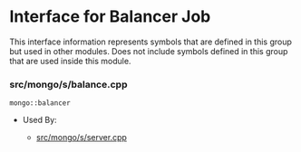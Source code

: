 
# Interface for Balancer Job
This interface information represents symbols that are defined in this group but used in other modules.  Does not include symbols defined in this group that are used inside this module.

### src/mongo/s/balance.cpp

<div></div>

    mongo::balancer

- Used By:

    - [src/mongo/s/server.cpp](../../../../process\_management/mongos\_and\_mongod\_mains)
